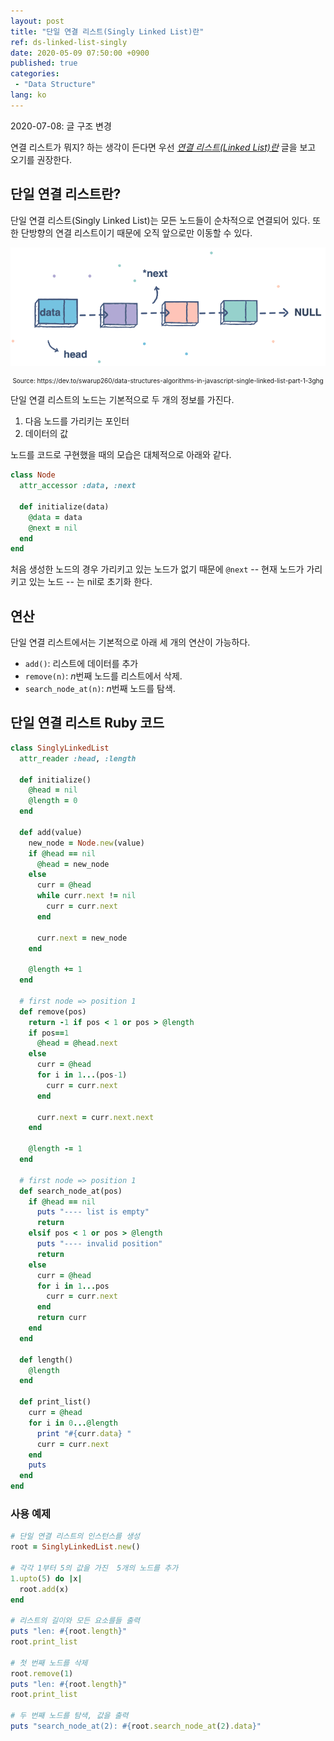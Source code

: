 ```yaml
---
layout: post
title: "단일 연결 리스트(Singly Linked List)란"
ref: ds-linked-list-singly
date: 2020-05-09 07:50:00 +0900
published: true
categories:
 - "Data Structure"
lang: ko
---
```


<div class="updated">2020-07-08: 글 구조 변경</div>

연결 리스트가 뭐지? 하는 생각이 든다면 우선 <i>[연결 리스트(Linked List)란](./ko-data-structure-linked-list)</i> 
글을 보고 오기를 권장한다.

<div class="divider"></div>

## 단일 연결 리스트란?
단일 연결 리스트(Singly Linked List)는 모든 노드들이 순차적으로 연결되어 있다. 
또한 단방향의 연결 리스트이기 때문에 오직 앞으로만 이동할 수 있다.

![Linked List image](assets/images/data-structure/linked-list/linkedlist.png)
<div style="font-size: 10px; text-align: center;">Source: https://dev.to/swarup260/data-structures-algorithms-in-javascript-single-linked-list-part-1-3ghg</div>

단일 연결 리스트의 노드는 기본적으로 두 개의 정보를 가진다.
1. 다음 노드를 가리키는 포인터
2. 데이터의 값

노드를 코드로 구현했을 때의 모습은 대체적으로 아래와 같다.

```rb
class Node
  attr_accessor :data, :next
  
  def initialize(data)
    @data = data
    @next = nil
  end
end
```

처음 생성한 노드의 경우 가리키고 있는 노드가 없기 때문에 `@next` -- 현재 노드가 가리키고 있는 노드 -- 는 nil로 초기화 한다.

<div class="divider"></div>

## 연산

단일 연결 리스트에서는 기본적으로 아래 세 개의 연산이 가능하다.
- `add()`: 리스트에 데이터를 추가
- `remove(n)`: <i>n</i>번째 노드를 리스트에서 삭제. 
- `search_node_at(n)`: <i>n</i>번째 노드를 탐색.

<div class="divider"></div>

## 단일 연결 리스트 Ruby 코드

```rb
class SinglyLinkedList
  attr_reader :head, :length

  def initialize()
    @head = nil
    @length = 0
  end

  def add(value)
    new_node = Node.new(value)
    if @head == nil
      @head = new_node
    else
      curr = @head
      while curr.next != nil
        curr = curr.next
      end

      curr.next = new_node
    end

    @length += 1
  end

  # first node => position 1
  def remove(pos)
    return -1 if pos < 1 or pos > @length
    if pos==1
      @head = @head.next
    else
      curr = @head
      for i in 1...(pos-1)
        curr = curr.next
      end

      curr.next = curr.next.next
    end

    @length -= 1
  end

  # first node => position 1
  def search_node_at(pos)
    if @head == nil
      puts "---- list is empty"
      return 
    elsif pos < 1 or pos > @length
      puts "---- invalid position"
      return
    else
      curr = @head
      for i in 1...pos
        curr = curr.next
      end
      return curr
    end
  end

  def length()
    @length
  end

  def print_list()
    curr = @head
    for i in 0...@length
      print "#{curr.data} "
      curr = curr.next
    end
    puts
  end
end
```

### 사용 예제

```rb
# 단일 연결 리스트의 인스턴스를 생성
root = SinglyLinkedList.new()

# 각각 1부터 5의 값을 가진  5개의 노드를 추가
1.upto(5) do |x|
  root.add(x)
end

# 리스트의 길이와 모든 요소를들 출력
puts "len: #{root.length}"
root.print_list

# 첫 번째 노드를 삭제
root.remove(1)
puts "len: #{root.length}"
root.print_list

# 두 번째 노드를 탐색, 값을 출력
puts "search_node_at(2): #{root.search_node_at(2).data}"
```
